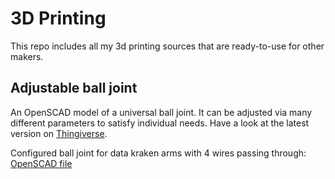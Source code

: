 # 3D Printing

This repo includes all my 3d printing sources that are ready-to-use for other makers.


## Adjustable ball joint

An OpenSCAD model of a universal ball joint. It can be adjusted via many different parameters to satisfy individual needs. Have a look at the latest version on [Thingiverse](http://www.thingiverse.com/thing:889439).

Configured ball joint for data kraken arms with 4 wires passing through: [OpenSCAD file](/data-kraken/octopus-ball-joint.scad)
